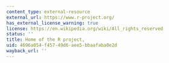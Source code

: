 ```yaml
---
content_type: external-resource
external_url: https://www.r-project.org/
has_external_license_warning: true
license: https://en.wikipedia.org/wiki/All_rights_reserved
status: ''
title: Home of the R project,
uid: 4696a054-f457-49d6-aee5-bbaafaba0e2d
wayback_url: ''
---
```

